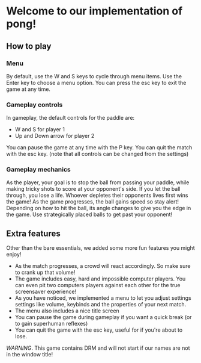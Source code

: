 # Welcome to our implementation of pong!

## How to play
### Menu
By default, use the W and S keys to cycle through menu items. 
Use the Enter key to choose a menu option. 
You can press the esc key to exit the game at any time. 

### Gameplay controls
In gameplay, the default controls for the paddle are:
- W and S for player 1
- Up and Down arrow for player 2

You can pause the game at any time with the P key. 
You can quit the match with the esc key. 
(note that all controls can be changed from the settings)

### Gameplay mechanics
As the player, your goal is to stop the ball from passing your paddle, while making tricky shots to score at your opponent's side. If you let the ball through, you lose a life. Whoever depletes their opponents lives first wins the game! As the game progresses, the ball gains speed so stay alert! Depending on how to hit the ball, its angle changes to give you the edge in the game. Use strategically placed balls to get past your opponent! 

## Extra features
Other than the bare essentials, we added some more fun features you might enjoy!
- As the match progresses, a crowd will react accordingly. So make sure to crank up that volume!
- The game includes easy, hard and impossible computer players. You can even pit two computers players against each other for the true screensaver experience!
- As you have noticed, we implemented a menu to let you adjust settings settings like volume, keybinds and the properties of your next match. 
- The menu also includes a nice title screen
- You can pause the game during gameplay if you want a quick break (or to gain superhuman reflexes)
- You can quit the game with the esc key, useful for if you're about to lose. 


*WARNING*. This game contains DRM and will not start if our names are not in the window title!
